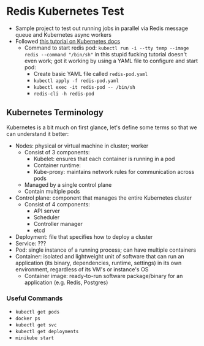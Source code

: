# Redis Kubernetes Test

* Sample project to test out running jobs in parallel via Redis message queue and Kubernetes async workers
* Followed [this tutorial on Kubernetes docs](https://kubernetes.io/docs/tasks/job/fine-parallel-processing-work-queue/)
  * Command to start redis pod: `kubectl run -i --tty temp --image redis --command "/bin/sh"` in this stupid fucking tutorial doesn't even work; got it working by using a YAML file to configure and start pod:
    * Create basic YAML file called `redis-pod.yaml`
    * `kubectl apply -f redis-pod.yaml`
    * `kubectl exec -it redis-pod -- /bin/sh`
    * `redis-cli -h redis-pod`

## Kubernetes Terminology
Kubernetes is a bit much on first glance, let's define some terms so that we can understand it better:
* Nodes: physical or virtual machine in cluster; worker
  * Consist of 3 components:
    * Kubelet: ensures that each container is running in a pod
    * Container runtime: 
    * Kube-proxy: maintains network rules for communication across pods
  * Managed by a single control plane
  * Contain multiple pods
* Control plane: component that manages the entire Kubernetes cluster 
  * Consist of 4 components:
    * API server
    * Scheduler
    * Controller manager
    * etcd
* Deployment: file that specifies how to deploy a cluster
* Service: ???
* Pod: single instance of a running process; can have multiple containers
* Container: isolated and lightweight unit of software that can run an application (its binary, dependencies, runtime, settings) in its own environment, regardless of its VM's or instance's OS
  * Container image: ready-to-run software package/binary for an application (e.g. Redis, Postgres)

### Useful Commands
* `kubectl get pods`
* `docker ps`
* `kubectl get svc`
* `kubectl get deployments`
* `minikube start`
